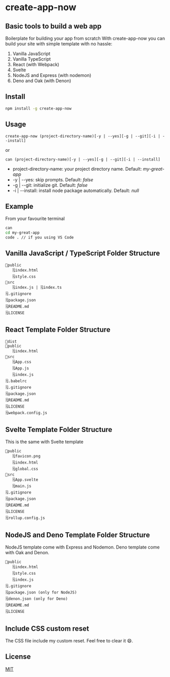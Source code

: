 # create-app-now

## Basic tools to build a web app

Boilerplate for building your app from scratch
With create-app-now you can build your site with simple template with no hassle:

1. Vanilla JavaScript
2. Vanilla TypeScript
3. React (with Webpack)
4. Svelte
5. NodeJS and Express (with nodemon)
6. Deno and Oak (with Denon)

## Install

```bash
npm install -g create-app-now
```

## Usage

`create-app-now (project-directory-name)[-y | --yes][-g | --git][-i | --install]`

or

`can (project-directory-name)[-y | --yes][-g | --git][-i | --install]`

- project-directory-name: your project directory name. Default: _my-great-app_
- -y | --yes: skip prompts. Default: _false_
- -g | --git: initialize git. Default: _false_
- -i | --install: install node package automatically. Default: _null_

## Example

From your favourite terminal

```bash
can
cd my-great-app
code . // if you using VS Code
```

## Vanilla JavaScript / TypeScript Folder Structure

```
📂public
   🗒index.html
   🗒style.css
📂src
   🗒index.js | 🗒index.ts
🗒.gitignore
🗒package.json
🗒README.md
🗒LICENSE
```

## React Template Folder Structure

```
📂dist
📂public
   🗒index.html
📂src
   🗒App.css
   🗒App.js
   🗒index.js
🗒.babelrc
🗒.gitignore
🗒package.json
🗒README.md
🗒LICENSE
🗒webpack.config.js
```

## Svelte Template Folder Structure

This is the same with Svelte template

```
📂public
   🗒favicon.png
   🗒index.html
   🗒global.css
📂src
   🗒App.svelte
   🗒main.js
🗒.gitignore
🗒package.json
🗒README.md
🗒LICENSE
🗒rollup.config.js
```

## NodeJS and Deno Template Folder Structure

NodeJS template come with Express and Nodemon.
Deno template come with Oak and Denon.

```
📂public
   🗒index.html
   🗒style.css
   🗒index.js
🗒.gitignore
🗒package.json (only for NodeJS)
🗒denon.json (only for Deno)
🗒README.md
🗒LICENSE
```

## Include CSS custom reset

The CSS file include my custom reset. Feel free to clear it 😄.

## License

[MIT](https://github.com/padunk/create-app-now/blob/master/LICENSE)
